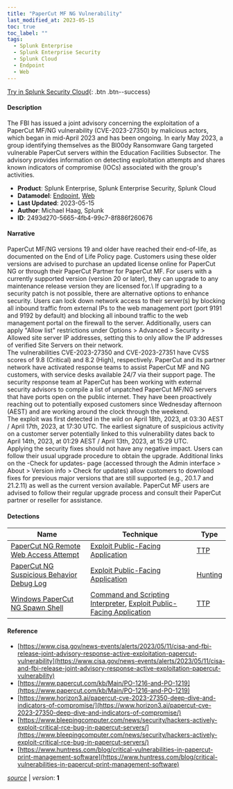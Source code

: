 ```yaml
---
title: "PaperCut MF NG Vulnerability"
last_modified_at: 2023-05-15
toc: true
toc_label: ""
tags:
  - Splunk Enterprise
  - Splunk Enterprise Security
  - Splunk Cloud
  - Endpoint
  - Web
---
```


[Try in Splunk Security Cloud](https://www.splunk.com/en_us/cyber-security.html){: .btn .btn--success}

#### Description

The FBI has issued a joint advisory concerning the exploitation of a PaperCut MF/NG vulnerability (CVE-2023-27350) by malicious actors, which began in mid-April 2023 and has been ongoing. In early May 2023, a group identifying themselves as the Bl00dy Ransomware Gang targeted vulnerable PaperCut servers within the Education Facilities Subsector. The advisory provides information on detecting exploitation attempts and shares known indicators of compromise (IOCs) associated with the group's activities.

- **Product**: Splunk Enterprise, Splunk Enterprise Security, Splunk Cloud
- **Datamodel**: [Endpoint](https://docs.splunk.com/Documentation/CIM/latest/User/Endpoint), [Web](https://docs.splunk.com/Documentation/CIM/latest/User/Web)
- **Last Updated**: 2023-05-15
- **Author**: Michael Haag, Splunk
- **ID**: 2493d270-5665-4fb4-99c7-8f886f260676

#### Narrative

PaperCut MF/NG versions 19 and older have reached their end-of-life, as documented on the End of Life Policy page. Customers using these older versions are advised to purchase an updated license online for PaperCut NG or through their PaperCut Partner for PaperCut MF. For users with a currently supported version (version 20 or later), they can upgrade to any maintenance release version they are licensed for.\ If upgrading to a security patch is not possible, there are alternative options to enhance security. Users can lock down network access to their server(s) by blocking all inbound traffic from external IPs to the web management port (port 9191 and 9192 by default) and blocking all inbound traffic to the web management portal on the firewall to the server. Additionally, users can apply "Allow list" restrictions under Options > Advanced > Security > Allowed site server IP addresses, setting this to only allow the IP addresses of verified Site Servers on their network.\
The vulnerabilities CVE-2023-27350 and CVE-2023-27351 have CVSS scores of 9.8 (Critical) and 8.2 (High), respectively. PaperCut and its partner network have activated response teams to assist PaperCut MF and NG customers, with service desks available 24/7 via their support page. The security response team at PaperCut has been working with external security advisors to compile a list of unpatched PaperCut MF/NG servers that have ports open on the public internet. They have been proactively reaching out to potentially exposed customers since Wednesday afternoon (AEST) and are working around the clock through the weekend.\
The exploit was first detected in the wild on April 18th, 2023, at 03:30 AEST / April 17th, 2023, at 17:30 UTC. The earliest signature of suspicious activity on a customer server potentially linked to this vulnerability dates back to April 14th, 2023, at 01:29 AEST / April 13th, 2023, at 15:29 UTC.\
Applying the security fixes should not have any negative impact. Users can follow their usual upgrade procedure to obtain the upgrade. Additional links on the -Check for updates- page (accessed through the Admin interface > About > Version info > Check for updates) allow customers to download fixes for previous major versions that are still supported (e.g., 20.1.7 and 21.2.11) as well as the current version available. PaperCut MF users are advised to follow their regular upgrade process and consult their PaperCut partner or reseller for assistance.

#### Detections

| Name        | Technique   | Type         |
| ----------- | ----------- |--------------|
| [PaperCut NG Remote Web Access Attempt](/web/9fcb214a-dc42-4ce7-a650-f1d2cab16a6a/) | [Exploit Public-Facing Application](/tags/#exploit-public-facing-application) | [TTP](https://github.com/splunk/security_content/wiki/Detection-Analytic-Types) |
| [PaperCut NG Suspicious Behavior Debug Log](/application/395163b8-689b-444b-86c7-9fe9ad624734/) | [Exploit Public-Facing Application](/tags/#exploit-public-facing-application) | [Hunting](https://github.com/splunk/security_content/wiki/Detection-Analytic-Types) |
| [Windows PaperCut NG Spawn Shell](/endpoint/a602d9a2-aaea-45f8-bf0f-d851168d61ca/) | [Command and Scripting Interpreter](/tags/#command-and-scripting-interpreter), [Exploit Public-Facing Application](/tags/#exploit-public-facing-application) | [TTP](https://github.com/splunk/security_content/wiki/Detection-Analytic-Types) |

#### Reference

* [https://www.cisa.gov/news-events/alerts/2023/05/11/cisa-and-fbi-release-joint-advisory-response-active-exploitation-papercut-vulnerability](https://www.cisa.gov/news-events/alerts/2023/05/11/cisa-and-fbi-release-joint-advisory-response-active-exploitation-papercut-vulnerability)
* [https://www.papercut.com/kb/Main/PO-1216-and-PO-1219](https://www.papercut.com/kb/Main/PO-1216-and-PO-1219)
* [https://www.horizon3.ai/papercut-cve-2023-27350-deep-dive-and-indicators-of-compromise/](https://www.horizon3.ai/papercut-cve-2023-27350-deep-dive-and-indicators-of-compromise/)
* [https://www.bleepingcomputer.com/news/security/hackers-actively-exploit-critical-rce-bug-in-papercut-servers/](https://www.bleepingcomputer.com/news/security/hackers-actively-exploit-critical-rce-bug-in-papercut-servers/)
* [https://www.huntress.com/blog/critical-vulnerabilities-in-papercut-print-management-software](https://www.huntress.com/blog/critical-vulnerabilities-in-papercut-print-management-software)



[*source*](https://github.com/splunk/security_content/tree/develop/stories/papercut_mf_ng_vulnerability.yml) \| *version*: **1**